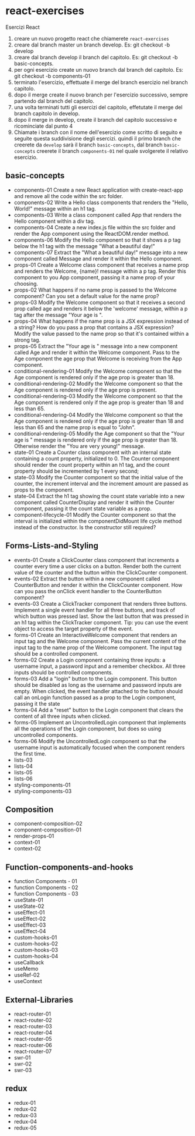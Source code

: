 # react-exercises
Esercizi React
1. creare un nuovo progetto react che chiamerete `react-exercises`
2. creare dal branch master un branch develop. Es: git checkout -b develop
3. creare dal branch develop il branch del capitolo. Es: git checkout -b basic-concepts.
4. per ogni esercizio create un nuovo branch dal branch del capitolo. Es: git checkout -b components-01
5. terminato l'esercizio, effettuate il merge del branch esercizio nel branch capitolo.
6. dopo il merge create il nuovo branch per l'esercizio successivo, sempre partendo dal branch del capitolo.
7. una volta terminati tutti gli esercizi del capitolo, effetutate il merge del branch capitolo in develop.
8. dopo il merge in develop, create il branch del capitolo successivo e ricominciate dal punto 4
9. Chiamate i branch con il nome dell'esercizio come scritto di seguito e seguite questa suddivisione degli esercizi.
    quindi il primo branch che creerete da `develop` sarà il branch `basic-concepts`, dal branch `basic-concepts` creerete il branch `components-01` nel quale svolgerete il relativo esercizio.

## basic-concepts
- components-01 Create a new React application with create-react-app and remove all the code within the src folder.
- components-02 Write a Hello class components that renders the "Hello, World!" message within an h1 tag.
- components-03 Write a class component called App that renders the Hello component within a div tag.
- components-04 Create a new index.js file within the src folder and render the App component using the ReactDOM.render method.
- components-06 Modify the Hello component so that it shows a p tag below the h1 tag with the message "What a beautiful day!"
- components-07 Extract the "What a beautiful day!" message into a new component called Message and render it within the Hello component.
- props-01 Create a Welcome class component that receives a name prop and renders the Welcome, {name}! message within a p tag. Render this component to you App component, passing it a name prop of your choosing.
- props-02 What happens if no name prop is passed to the Welcome component? Can you set a default value for the name prop?
- props-03 Modify the Welcome component so that it receives a second prop called age and renders it below the 'welcome' message, within a p tag after the message "Your age is ".
- props-04 What happens if the name prop is a JSX expression instead of a string? How do you pass a prop that contains a JSX expression? Modify the value passed to the name prop so that it's contained within a strong tag.
- props-05 Extract the "Your age is " message into a new component called Age and render it within the Welcome component. Pass to the Age component the age prop that Welcome is receiving from the App component.
- conditional-rendering-01 Modify the Welcome component so that the Age component is rendered only if the age prop is greater than 18.
- conditional-rendering-02 Modify the Welcome component so that the Age component is rendered only if the age prop is present.
- conditional-rendering-03 Modify the Welcome component so that the Age component is rendered only if the age prop is greater than 18 and less than 65.
- conditional-rendering-04 Modify the Welcome component so that the Age component is rendered only if the age prop is greater than 18 and less than 65 and the name prop is equal to "John".
- conditional-rendering-05 Modify the Age component so that the "Your age is " message is rendered only if the age prop is greater than 18. Otherwise render the "You are very young!" message.
- state-01 Create a Counter class component with an internal state containing a count property, initialized to 0. The Counter component should render the count property within an h1 tag, and the count property should be incremented by 1 every second;
- state-03 Modify the Counter component so that the initial value of the counter, the increment interval and the increment amount are passed as props to the component.
- state-04 Extract the h1 tag showing the count state variable into a new component called CounterDisplay and render it within the Counter component, passing it the count state variable as a prop.
- component-lifecycle-01 Modify the Counter component so that the interval is initialized within the componentDidMount life cycle method instead of the constructor. Is the constructor still required?

## Forms-Lists-and-Styling
- events-01 Create a ClickCounter class component that increments a counter every time a user clicks on a button. Render both the current value of the counter and the button within the ClickCounter component.
- events-02 Extract the button within a new component called CounterButton and render it within the ClickCounter component. How can you pass the onClick event handler to the CounterButton component?
- events-03 Create a ClickTracker component that renders three buttons. Implement a single event handler for all three buttons, and track of which button was pressed last. Show the last button that was pressed in an h1 tag within the ClickTracker component. Tip: you can use the event object to access the target property of the event.
- forms-01 Create an InteractiveWelcome component that renders an input tag and the Welcome component. Pass the current content of the input tag to the name prop of the Welcome component. The input tag should be a controlled component.
- forms-02 Create a Login component containing three inputs: a username input, a password input and a remember checkbox. All three inputs should be controlled components.
- forms-03 Add a "login" button to the Login component. This button should be disabled as long as the username and password inputs are empty. When clicked, the event handler attached to the button should call an onLogin function passed as a prop to the Login component, passing it the state
- forms-04 Add a "reset" button to the Login component that clears the content of all three inputs when clicked.
- forms-05 Implement an UncontrolledLogin component that implements all the operations of the Login component, but does so using uncontrolled components.
- forms-06 Modify the UncontrolledLogin component so that the username input is automatically focused when the component renders the first time.
- lists-03
- lists-04
- lists-05
- lists-06
- styling-components-01
- styling-components-03

## Composition
- component-composition-02
- component-composition-01
- render-props-01
- context-01
- context-02

## Function-components-and-hooks
- function Components - 01
- function Components - 02
- function Components - 03
- useState-01
- useState-02
- useEffect-01
- useEffect-02
- useEffect-03
- useEffect-04
- custom-hooks-01
- custom-hooks-02
- custom-hooks-03
- custom-hooks-04
- useCallback
- useMemo
- useRef-02
- useContext

## External-Libraries
- react-router-01
- react-router-02
- react-router-03
- react-router-04
- react-router-05
- react-router-06
- react-router-07
- swr-01
- swr-02
- swr-03

## redux
- redux-01
- redux-02
- redux-03
- redux-04
- redux-05
